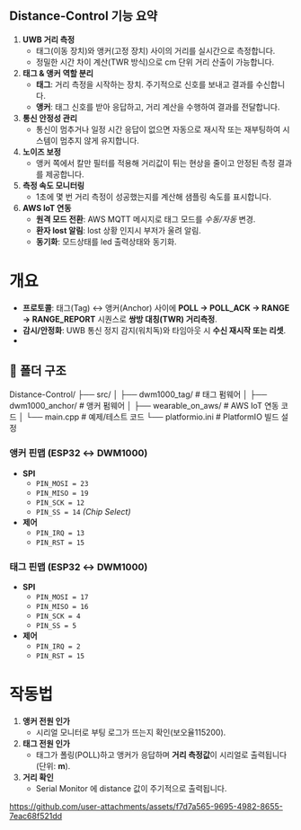 ## Distance-Control 기능 요약

1. **UWB 거리 측정**
    - 태그(이동 장치)와 앵커(고정 장치) 사이의 거리를 실시간으로 측정합니다.
    - 정밀한 시간 차이 계산(TWR 방식)으로 cm 단위 거리 산출이 가능합니다.
2. **태그 & 앵커 역할 분리**
    - **태그**: 거리 측정을 시작하는 장치. 주기적으로 신호를 보내고 결과를 수신합니다.
    - **앵커**: 태그 신호를 받아 응답하고, 거리 계산을 수행하여 결과를 전달합니다.
3. **통신 안정성 관리**
    - 통신이 멈추거나 일정 시간 응답이 없으면 자동으로 재시작 또는 재부팅하여 시스템이 멈추지 않게 유지합니다.
4. **노이즈 보정**
    - 앵커 쪽에서 칼만 필터를 적용해 거리값이 튀는 현상을 줄이고 안정된 측정 결과를 제공합니다.
5. **측정 속도 모니터링**
    - 1초에 몇 번 거리 측정이 성공했는지를 계산해 샘플링 속도를 표시합니다.
6. **AWS IoT 연동**
   - **원격 모드 전환**: AWS MQTT 메시지로 태그 모드를 *수동/자동* 변경.
   - **환자 lost 알림**: lost 상황 인지시 부저가 울려 알림.
   - **동기화**:  모드상태를 led 출력상태와 동기화.
# 개요

- **프로토콜**: 태그(Tag) ↔ 앵커(Anchor) 사이에 **POLL → POLL_ACK → RANGE → RANGE_REPORT** 시퀀스로 **쌍방 대칭(TWR) 거리측정**.
- **감시/안정화**: UWB 통신 정지 감지(워치독)와 타임아웃 시 **수신 재시작 또는 리셋**.
- 
## 📂 폴더 구조
Distance-Control/
├── src/
│   ├── dwm1000_tag/           # 태그 펌웨어
│   ├── dwm1000_anchor/        # 앵커 펌웨어
│   ├── wearable_on_aws/       # AWS IoT 연동 코드
│   └── main.cpp               # 예제/테스트 코드
└── platformio.ini             # PlatformIO 빌드 설정


### 앵커 핀맵 (ESP32 ↔ DWM1000)
- **SPI**
    - `PIN_MOSI = 23`
    - `PIN_MISO = 19`
    - `PIN_SCK = 12`
    - `PIN_SS = 14` *(Chip Select)*
- **제어**
    - `PIN_IRQ = 13`
    - `PIN_RST = 15`

### 태그 핀맵 (ESP32 ↔ DWM1000)
- **SPI**
    - `PIN_MOSI = 17`
    - `PIN_MISO = 16`
    - `PIN_SCK = 4`
    - `PIN_SS = 5`
- **제어**
    - `PIN_IRQ = 2`
    - `PIN_RST = 15`

# 작동법
1. **앵커 전원 인가**
    - 시리얼 모니터로 부팅 로그가 뜨는지 확인(보오율115200).
2. **태그 전원 인가**
    - 태그가 폴링(POLL)하고 앵커가 응답하며 **거리 측정값**이 시리얼로 출력됩니다(단위: **m**).
3. **거리 확인**
    - Serial Monitor 에 distance 값이 주기적으로 출력됩니다.


https://github.com/user-attachments/assets/f7d7a565-9695-4982-8655-7eac68f521dd



